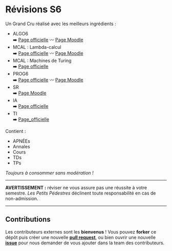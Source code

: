 # Révisions S6

Un Grand Cru réalisé avec les meilleurs ingrédients :
* ALGO6  
  :arrow_right: [Page officielle](http://mescal.imag.fr/membres/jean-marc.vincent/index.html/ALGO6/index.html) :wavy_dash: [Page Moodle](https://im2ag-moodle.e.ujf-grenoble.fr/course/view.php?id=262)
* MCAL : Lambda-calcul  
  :arrow_right: [Page officielle](http://www-verimag.imag.fr/~monin/EnseignementPublic/L3/MCAL/) :wavy_dash: [Page Moodle](https://im2ag-moodle.e.ujf-grenoble.fr/course/view.php?id=296)
* MCAL : Machines de Turing  
  :arrow_right: [Page officielle](http://www-verimag.imag.fr/~perin/enseignement/L3/mcal/accueil/)
* PROG6  
  :arrow_right: [Page officielle](http://inf362.forge.imag.fr/) :wavy_dash: [Page Moodle](https://im2ag-moodle.e.ujf-grenoble.fr/course/view.php?id=136)
* SR  
  :arrow_right: [Page Moodle](https://im2ag-moodle.e.ujf-grenoble.fr/course/view.php?id=258)
* IA  
  :arrow_right: [Page officielle](http://ama.liglab.fr/~amini/Cours/L3/)
* TI  
  :arrow_right: [Page_officielle](http://www-ljk.imag.fr/membres/Nicolas.Szafran/ENSEIGNEMENT/L3/index.html)

Contient :
* APNÉEs
* Annales
* Cours
* TDs
* TPs

*Toujours à consommer sans modération !*

***

**AVERTISSEMENT :** réviser ne vous assure pas une réussite à votre semestre. *Les Petits Pédestres* déclinent toute responsabilité en cas de non-admission.  

***

## Contributions

Les contributeurs externes sont les **bienvenus** ! Vous pouvez **forker** ce dépôt puis créer une nouvelle [**pull request**](https://github.com/lespetitspedestres/Revisions_S6/compare), ou bien ouvrir une nouvelle [**issue**](https://github.com/lespetitspedestres/Revisions_S6/issues/new) pour nous demander de vous ajouter dans la team des contributeurs.
